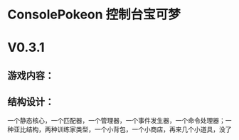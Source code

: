 # ConsolePokeon 控制台宝可梦

# V0.3.1  
## 游戏内容：

## 结构设计：
一个静态核心，一个匹配器，一个管理器，一个事件发生器，一个命令处理器；一种亚比结构，两种训练家类型，一个小背包，一个小商店，再来几个小道具，没了  